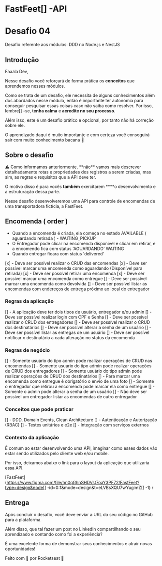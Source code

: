 # FastFeet[] -API
# Desafio 04

Desafio referente aos módulos: DDD no Node.js e NestJS

## Introdução

Faaala Dev,

Nesse desafio você reforçará de forma prática os **conceitos** que aprendemos nesses módulos.

Como se trata de um desafio, ele necessita de alguns conhecimentos além dos abordados nesse módulo, então é importante ter autonomia para conseguir pesquisar essas coisas caso não saiba como resolver. Por isso, lembre[] -se, t**enha calma** e **acredite no seu processo.**

Além isso, este é um desafio prático e opcional, por tanto não há correção sobre ele.

O aprendizado daqui é muito importante e com certeza você conseguirá sair com muito conhecimento bacana 💜

## Sobre o desafio

<aside>
⚠️ Como informamos anteriormente, **não** vamos mais descrever detalhadamente rotas e propriedades dos registros a serem criadas, mas sim, as regras e requisitos que a API deve ter.

O motivo disso é para vocês **também** exercitarem ****o desenvolvimento e a estruturação dessa parte.

</aside>

Nesse desafio desenvolveremos uma API para controle de encomendas de uma transportadora fictícia, a FastFeet.

## Encomenda ( order )
* Quando a encomenda é criada, ela começa no estado AVAILABLE ( aguardando retirada ) - WAITING_PICKUP
* O Entregador pode clicar na encomenda disponivel e clicar em retirar, e a encomendo fica com status 'AGUARDANDO' WAITING
* Quando entregar ficara com status 'delivered'

[x] - Deve ser possível realizar o CRUD das encomendas
[x] - Deve ser possível marcar uma encomenda como aguardando (Disponível para retirada)
[x] - Deve ser possível retirar uma encomenda
[x] - Deve ser possível marcar uma encomenda como entregue
[] - Deve ser possível marcar uma encomenda como devolvida
[] - Deve ser possível listar as encomendas com endereços de entrega próximo ao local do entregador

### Regras da aplicação

[] - A aplicação deve ter dois tipos de usuário, entregador e/ou admin
[] - Deve ser possível realizar login com CPF e Senha
[] - Deve ser possível realizar o CRUD dos entregadores
[] - Deve ser possível realizar o CRUD dos destinatários
[] - Deve ser possível alterar a senha de um usuário
[] - Deve ser possível listar as entregas de um usuário
[] - Deve ser possível notificar o destinatário a cada alteração no status da encomenda

### Regras de negócio

[] - Somente usuário do tipo admin pode realizar operações de CRUD nas encomendas
[] - Somente usuário do tipo admin pode realizar operações de CRUD dos entregadores
[] - Somente usuário do tipo admin pode realizar operações de CRUD dos destinatários
[] - Para marcar uma encomenda como entregue é obrigatório o envio de uma foto
[] - Somente o entregador que retirou a encomenda pode marcar ela como entregue
[] - Somente o admin pode alterar a senha de um usuário
[] - Não deve ser possível um entregador listar as encomendas de outro entregador

### Conceitos que pode praticar

[] - DDD, Domain Events, Clean Architecture
[] - Autenticação e Autorização (RBAC)
[] - Testes unitários e e2e
[] - Integração com serviços externos

### Contexto da aplicação

É comum ao estar desenvolvendo uma API, imaginar como esses dados vão estar sendo utilizados pelo cliente web e/ou mobile.

Por isso, deixamos abaixo o link para o layout da aplicação que utilizaria essa API.

[FastFeet](https://www.figma.com/file/hn0qGhnSHDVst7oaY3PF72/FastFeet?type=design&node[] -id=0:1&mode=design&t=eLVBsXQU7wYugimZ[] -1)
r
## Entrega

Após concluir o desafio, você deve enviar a URL do seu código no GitHub para a plataforma.

Além disso, que tal fazer um post no LinkedIn compartilhando o seu aprendizado e contando como foi a experiência?

É uma excelente forma de demonstrar seus conhecimentos e atrair novas oportunidades!

Feito com 💜 por Rocketseat 👋